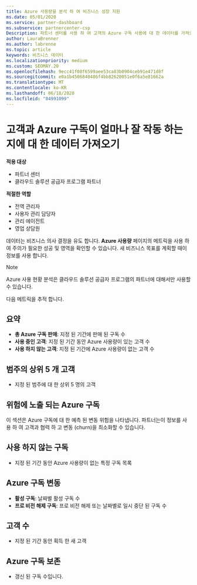 ```yaml
---
title: Azure 사용량을 분석 하 여 비즈니스 성장 지원
ms.date: 05/01/2020
ms.service: partner-dashboard
ms.subservice: partnercenter-csp
Description: 파트너 센터를 사용 하 여 고객의 Azure 구독 사용에 대 한 데이터를 가져오는 방법에 대해 알아봅니다.
author: LauraBrenner
ms.author: labrenne
ms.topic: article
keywords: 비즈니스 데이터
ms.localizationpriority: medium
ms.custom: SEOMAY.20
ms.openlocfilehash: 9ecc41f08f6599aee53ca83b0904ceb91e471d8f
ms.sourcegitcommit: e0a1b4506840486f4bb82620051e0f6a5e81662a
ms.translationtype: MT
ms.contentlocale: ko-KR
ms.lasthandoff: 06/18/2020
ms.locfileid: "84991099"
---
```

# <a name="get-data-about-how-well-your-customers-and-azure-subscriptions-are-doing"></a>고객과 Azure 구독이 얼마나 잘 작동 하는지에 대 한 데이터 가져오기

**적용 대상**

- 파트너 센터
- 클라우드 솔루션 공급자 프로그램 파트너

**적절한 역할**

- 전역 관리자
- 사용자 관리 담당자
- 관리 에이전트
- 영업 상담원

데이터는 비즈니스 의사 결정을 유도 합니다. **Azure 사용량** 페이지의 메트릭을 사용 하 여 주의가 필요한 성공 및 영역을 확인할 수 있습니다. 새 비즈니스 목표를 계획할 때이 정보를 사용 합니다.

> [!NOTE]
> Azure 사용 현황 분석은 클라우드 솔루션 공급자 프로그램의 파트너에 대해서만 사용할 수 있습니다.

다음 메트릭을 추적 합니다.

## <a name="summary"></a>요약

- **총 Azure 구독 판매**: 지정 된 기간에 판매 된 구독 수  
- **사용 중인 고객**: 지정 된 기간 동안 Azure 사용량이 있는 고객 수  
- **사용 하지 않는 고객**: 지정 된 기간에 Azure 사용량이 없는 고객 수  

## <a name="top-5-customers-in-category"></a>범주의 상위 5 개 고객

- 지정 된 범주에 대 한 상위 5 명의 고객  

## <a name="azure-subscriptions-at-risk"></a>위험에 노출 되는 Azure 구독

이 섹션은 Azure 구독에 대 한 예측 된 변동 위험을 나타냅니다. 파트너는이 정보를 사용 하 여 고객과 협력 하 고 변동 (churn)을 최소화할 수 있습니다.

## <a name="subscriptions-without-usage"></a>사용 하지 않는 구독

- 지정 된 기간 동안 Azure 사용량이 없는 특정 구독 목록  

## <a name="azure-subscription-churn"></a>Azure 구독 변동

- **활성 구독**: 날짜별 활성 구독 수  
- **프로 비전 해제 구독**: 프로 비전 해제 또는 날짜별로 일시 중단 된 구독 수  

## <a name="customer-count"></a>고객 수

- 지정 된 기간 동안 획득 한 새 고객  

## <a name="azure-subscription-retention"></a>Azure 구독 보존

- 갱신 된 구독 수입니다.
